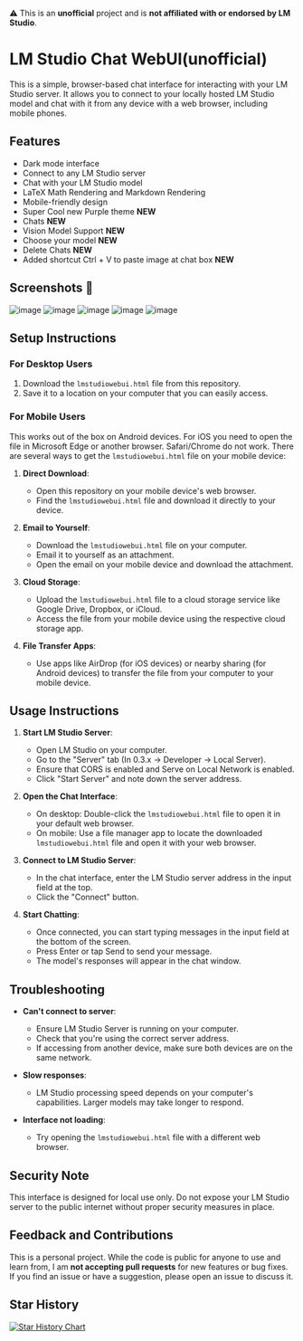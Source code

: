 ⚠️ This is an **unofficial** project and is **not affiliated with or endorsed by LM Studio**.

# LM Studio Chat WebUI(unofficial)

This is a simple, browser-based chat interface for interacting with your LM Studio server. It allows you to connect to your locally hosted LM Studio model and chat with it from any device with a web browser, including mobile phones.

## Features

- Dark mode interface
- Connect to any LM Studio server
- Chat with your LM Studio model
- LaTeX Math Rendering and Markdown Rendering
- Mobile-friendly design
- Super Cool new Purple theme **NEW**
- Chats **NEW**
- Vision Model Support **NEW**
- Choose your model **NEW**
- Delete Chats **NEW**
- Added shortcut Ctrl + V to paste image at chat box **NEW**


## Screenshots 📸
![image](https://github.com/user-attachments/assets/7944a30a-6e52-467b-bf27-309f8db0bfde)
![image](https://github.com/user-attachments/assets/cecc2e50-1583-4ce6-a092-10adcb2359f3)
![image](https://github.com/user-attachments/assets/717bb8c6-ff62-4574-95e4-146909302180)
![image](https://github.com/user-attachments/assets/22275a46-f332-4ab9-b727-678a98aef7af)
![image](https://github.com/user-attachments/assets/d7cba468-166b-4d74-a98a-37ca72093b83)




## Setup Instructions

### For Desktop Users

1. Download the `lmstudiowebui.html` file from this repository.
2. Save it to a location on your computer that you can easily access.

### For Mobile Users
This works out of the box on Android devices. For iOS you need to open the file in Microsoft Edge or another browser. Safari/Chrome do not work. 
There are several ways to get the `lmstudiowebui.html` file on your mobile device:

1. **Direct Download**: 
   - Open this repository on your mobile device's web browser.
   - Find the `lmstudiowebui.html` file and download it directly to your device.

2. **Email to Yourself**:
   - Download the `lmstudiowebui.html` file on your computer.
   - Email it to yourself as an attachment.
   - Open the email on your mobile device and download the attachment.

3. **Cloud Storage**:
   - Upload the `lmstudiowebui.html` file to a cloud storage service like Google Drive, Dropbox, or iCloud.
   - Access the file from your mobile device using the respective cloud storage app.

4. **File Transfer Apps**:
   - Use apps like AirDrop (for iOS devices) or nearby sharing (for Android devices) to transfer the file from your computer to your mobile device.

## Usage Instructions

1. **Start LM Studio Server**:
   - Open LM Studio on your computer.
   - Go to the "Server" tab (In 0.3.x -> Developer -> Local Server).
   - Ensure that CORS is enabled and Serve on Local Network is enabled.
   - Click "Start Server" and note down the server address.

2. **Open the Chat Interface**:
   - On desktop: Double-click the `lmstudiowebui.html` file to open it in your default web browser.
   - On mobile: Use a file manager app to locate the downloaded `lmstudiowebui.html` file and open it with your web browser.

3. **Connect to LM Studio Server**:
   - In the chat interface, enter the LM Studio server address in the input field at the top. 
   - Click the "Connect" button.

4. **Start Chatting**:
   - Once connected, you can start typing messages in the input field at the bottom of the screen.
   - Press Enter or tap Send to send your message.
   - The model's responses will appear in the chat window.

## Troubleshooting

- **Can't connect to server**: 
  - Ensure LM Studio Server is running on your computer.
  - Check that you're using the correct server address.
  - If accessing from another device, make sure both devices are on the same network.

- **Slow responses**: 
  - LM Studio processing speed depends on your computer's capabilities. Larger models may take longer to respond.

- **Interface not loading**: 
  - Try opening the `lmstudiowebui.html` file with a different web browser.

## Security Note

This interface is designed for local use only. Do not expose your LM Studio server to the public internet without proper security measures in place.

## Feedback and Contributions

This is a personal project. While the code is public for anyone to use and learn from, I am **not accepting pull requests** for new features or bug fixes. If you find an issue or have a suggestion, please open an issue to discuss it.

## Star History

[![Star History Chart](https://api.star-history.com/svg?repos=PhamNguyenHuuThien/LMStudioWebUI&type=Date)](https://star-history.com/#PhamNguyenHuuThien/LMStudioWebUI&Date)
